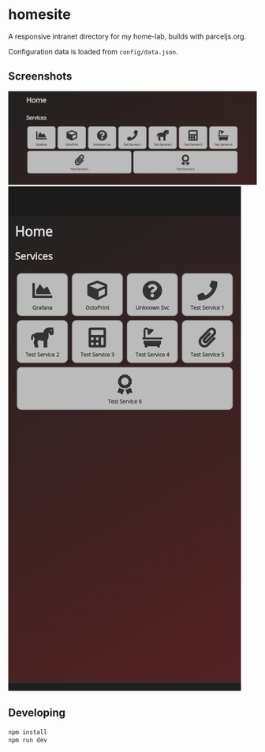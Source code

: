 # homesite

A responsive intranet directory for my home-lab, builds with parceljs.org.

Configuration data is loaded from `config/data.json`.

## Screenshots

![Screenshot](https://github.com/jhillyerd/homesite/blob/main/doc/desktop-sample.png
"Desktop screenshot")
![Screenshot](https://github.com/jhillyerd/homesite/blob/main/doc/mobile-sample.png
"Mobile screenshot")

## Developing

```sh
npm install
npm run dev
```
